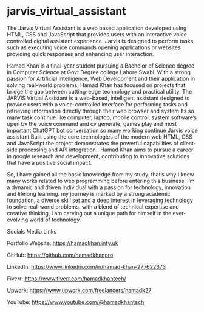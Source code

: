 # jarvis_virtual_assistant
The Jarvis Virtual Assistant is a web based application developed using HTML, CSS and JavaScript that provides users with an interactive voice controlled digital assistant experience. Jarvis is designed to perform tasks such as executing voice commands opening applications or websites providing quick responses and enhancing user interaction.

Hamad Khan is a final-year student pursuing a Bachelor of Science degree in Computer Science at Govt Degree college Lahore Swabi. With a strong passion for Artificial Intelligence, Web Development and their application in solving real-world problems, Hamad Khan has focused on projects that bridge the gap between cutting-edge technology and practical utility. The JARVIS Virtual Assistant is a web-based, intelligent assistant designed to provide users with a voice-controlled interface for performing tasks and retrieving information directly through their web browser and system Its so many task continue like computer, laptop, mobile control, system software’s open by the voice command and cv generate, games play and most important ChatGPT bot conversation so many working continue Jarvis voice assistant Built using the core technologies of the modern web HTML, CSS and JavaScript the project demonstrates the powerful capabilities of client-side processing and API integration.. Hamad Khan aims to pursue a career in google research and development, contributing to innovative solutions that have a positive social impact.

So, I have gained all the basic knowledge from my study. that’s why I knew many works related to web programming before entering this business. I’m a dynamic and driven individual with a passion for technology, innovation and lifelong learning. my journey is marked by a strong academic foundation, a diverse skill set and a deep interest in leveraging technology to solve real-world problems. with a blend of technical expertise and creative thinking, I am carving out a unique path for himself in the ever-evolving world of technology.

Socials Media Links

Portfolio Website: https://hamadkhan.infy.uk

GitHub: https://github.com/hamadkhanpro

LinkedIn: https://www.linkedin.com/in/hamad-khan-277622373

Fiverr: https://www.fiverr.com/hamadkhantech/

Upwork: https://www.upwork.com/freelancers/hamadk27

YouTube: https://www.youtube.com/@hamadkhantech
